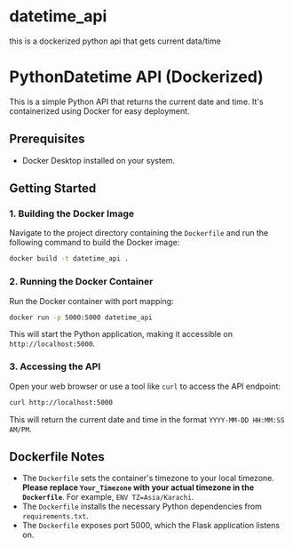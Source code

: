 # datetime_api
this is a dockerized python api that gets current data/time

# PythonDatetime API (Dockerized)

This is a simple Python API that returns the current date and time. It's containerized using Docker for easy deployment.

## Prerequisites

* Docker Desktop installed on your system.

## Getting Started

### 1. Building the Docker Image

Navigate to the project directory containing the `Dockerfile` and run the following command to build the Docker image:

```bash
docker build -t datetime_api .
```

### 2. Running the Docker Container

Run the Docker container with port mapping:

```bash
docker run -p 5000:5000 datetime_api
```

This will start the Python application, making it accessible on `http://localhost:5000`.

### 3. Accessing the API

Open your web browser or use a tool like `curl` to access the API endpoint:

```bash
curl http://localhost:5000
```

This will return the current date and time in the format `YYYY-MM-DD HH:MM:SS AM/PM`.

## Dockerfile Notes

* The `Dockerfile` sets the container's timezone to your local timezone. **Please replace `Your_Timezone` with your actual timezone in the `Dockerfile`**. For example, `ENV TZ=Asia/Karachi`.
* The `Dockerfile` installs the necessary Python dependencies from `requirements.txt`.
* The `Dockerfile` exposes port 5000, which the Flask application listens on.
```



